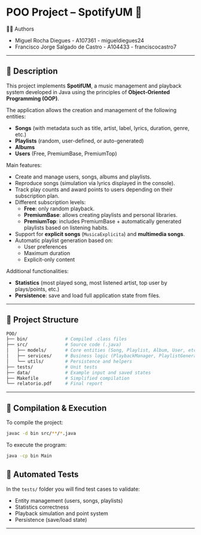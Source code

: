 # POO Project – SpotifyUM 🎵

👨‍💻 Authors

* Miguel Rocha Diegues - A107361 - migueldiegues24  
* Francisco Jorge Salgado de Castro - A104433 - franciscocastro7  

---

## 📁 Description

This project implements **SpotifUM**, a music management and playback system developed in Java using the principles of **Object-Oriented Programming (OOP)**.  

The application allows the creation and management of the following entities:
- **Songs** (with metadata such as title, artist, label, lyrics, duration, genre, etc.)
- **Playlists** (random, user-defined, or auto-generated)
- **Albums**
- **Users** (Free, PremiumBase, PremiumTop)

Main features:
- Create and manage users, songs, albums and playlists.
- Reproduce songs (simulation via lyrics displayed in the console).
- Track play counts and award points to users depending on their subscription plan.
- Different subscription levels:
  - **Free**: only random playback.  
  - **PremiumBase**: allows creating playlists and personal libraries.  
  - **PremiumTop**: includes PremiumBase + automatically generated playlists based on listening habits.
- Support for **explicit songs** (`MusicaExplicita`) and **multimedia songs**.
- Automatic playlist generation based on:
  - User preferences  
  - Maximum duration  
  - Explicit-only content  

Additional functionalities:
- **Statistics** (most played song, most listened artist, top user by plays/points, etc.)
- **Persistence**: save and load full application state from files.  

---

## 🧠 Project Structure

```bash
POO/
├── bin/              # Compiled .class files
├── src/              # Source code (.java)
│   ├── models/       # Core entities (Song, Playlist, Album, User, etc.)
│   ├── services/     # Business logic (PlaybackManager, PlaylistGenerator, Statistics, etc.)
│   └── utils/        # Persistence and helpers
├── tests/            # Unit tests
├── data/             # Example input and saved states
├── Makefile          # Simplified compilation
└── relatorio.pdf     # Final report

```
---

## 🚀 Compilation & Execution

To compile the project:

```bash
javac -d bin src/**/*.java

```
To execute the program:

```bash
java -cp bin Main

```

## 🧪 Automated Tests

In the `tests/` folder you will find test cases to validate:
- Entity management (users, songs, playlists)  
- Statistics correctness  
- Playback simulation and point system  
- Persistence (save/load state)  

---
